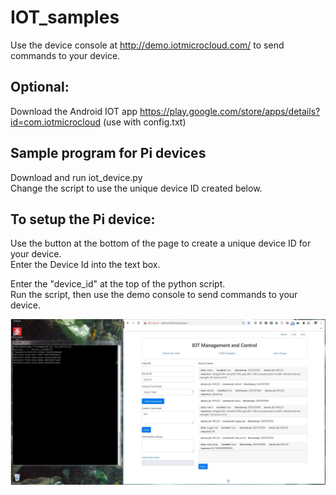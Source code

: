 # IOT_samples

Use the device console at http://demo.iotmicrocloud.com/  to send commands to your device.

## Optional:
Download the Android IOT app
https://play.google.com/store/apps/details?id=com.iotmicrocloud
(use with config.txt)

## Sample program for Pi devices
Download and run iot_device.py  
Change the script to use the unique device ID created below.

## To setup the Pi device: 
Use the button at the bottom of the page to create a unique device ID for your device.  
Enter the Device Id into the text box.

Enter the "device_id" at the top of the python script.  
Run the script, then use the demo console to send commands to your device.


![Demo](platform_working.JPG)
